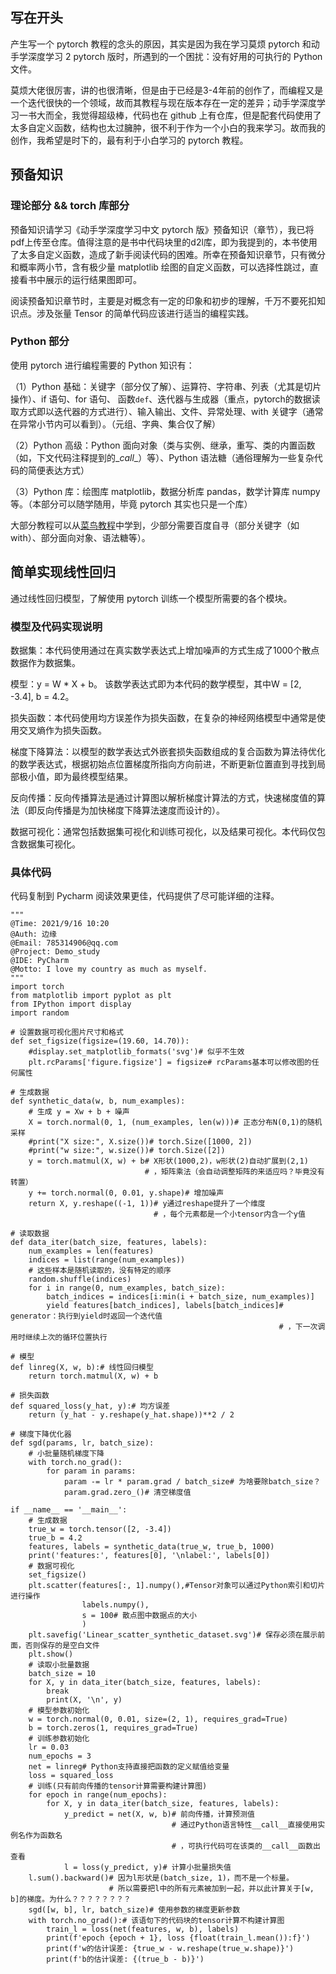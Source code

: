 ## 写在开头

产生写一个 pytorch 教程的念头的原因，其实是因为我在学习莫烦 pytorch 和动手学深度学习 2 pytorch 版时，所遇到的一个困扰：没有好用的可执行的 Python 文件。

莫烦大佬很厉害，讲的也很清晰，但是由于已经是3-4年前的创作了，而编程又是一个迭代很快的一个领域，故而其教程与现在版本存在一定的差异；动手学深度学习一书大而全，我觉得超级棒，代码也在 github 上有仓库，但是配套代码使用了太多自定义函数，结构也太过臃肿，很不利于作为一个小白的我来学习。故而我的创作，我希望是时下的，最有利于小白学习的 pytorch 教程。

## 预备知识

### 理论部分 && torch 库部分

预备知识请学习《动手学深度学习中文 pytorch 版》预备知识（章节），我已将pdf上传至仓库。值得注意的是书中代码块里的d2l库，即为我提到的，本书使用了太多自定义函数，造成了新手阅读代码的困难。所幸在预备知识章节，只有微分和概率两小节，含有极少量 matplotlib 绘图的自定义函数，可以选择性跳过，直接看书中展示的运行结果图即可。

阅读预备知识章节时，主要是对概念有一定的印象和初步的理解，千万不要死扣知识点。涉及张量 Tensor 的简单代码应该进行适当的编程实践。

### Python 部分

使用 pytorch 进行编程需要的 Python 知识有：

（1）Python 基础：关键字（部分仅了解）、运算符、字符串、列表（尤其是切片操作）、if 语句、for 语句、 函数`def`、迭代器与生成器（重点，pytorch的数据读取方式即以迭代器的方式进行）、输入输出、文件、异常处理、with 关键字（通常在异常小节内可以看到）。（元组、字典、集合仅了解）

（2）Python 高级：Python 面向对象（类与实例、继承，重写、类的内置函数（如，下文代码注释提到的\__call__）等）、Python 语法糖（通俗理解为一些复杂代码的简便表达方式）

（3）Python 库：绘图库 matplotlib，数据分析库 pandas，数学计算库 numpy等。（本部分可以随学随用，毕竟 pytorch 其实也只是一个库）

大部分教程可以从[菜鸟教程](https://www.runoob.com/python3/python3-tutorial.html)中学到，少部分需要百度自寻（部分关键字（如 with）、部分面向对象、语法糖等）。

## 简单实现线性回归

通过线性回归模型，了解使用 pytorch 训练一个模型所需要的各个模块。

### 模型及代码实现说明

数据集：本代码使用通过在真实数学表达式上增加噪声的方式生成了1000个散点数据作为数据集。

模型：y = W * X + b。 该数学表达式即为本代码的数学模型，其中W = [2, -3.4], b = 4.2。

损失函数：本代码使用均方误差作为损失函数，在复杂的神经网络模型中通常是使用交叉熵作为损失函数。

梯度下降算法：以模型的数学表达式外嵌套损失函数组成的复合函数为算法待优化的数学表达式，根据初始点位置梯度所指向方向前进，不断更新位置直到寻找到局部极小值，即为最终模型结果。

反向传播：反向传播算法是通过计算图以解析梯度计算法的方式，快速梯度值的算法（即反向传播是为加快梯度下降算法速度而设计的）。

数据可视化：通常包括数据集可视化和训练可视化，以及结果可视化。本代码仅包含数据集可视化。

### 具体代码

代码复制到 Pycharm 阅读效果更佳，代码提供了尽可能详细的注释。

```
"""
@Time: 2021/9/16 10:20
@Auth: 边缘
@Email: 785314906@qq.com
@Project: Demo_study
@IDE: PyCharm
@Motto: I love my country as much as myself.
"""
import torch
from matplotlib import pyplot as plt
from IPython import display
import random

# 设置数据可视化图片尺寸和格式
def set_figsize(figsize=(19.60, 14.70)):
    #display.set_matplotlib_formats('svg')# 似乎不生效
    plt.rcParams['figure.figsize'] = figsize# rcParams基本可以修改图的任何属性

# 生成数据
def synthetic_data(w, b, num_examples):
    # ⽣成 y = Xw + b + 噪声
    X = torch.normal(0, 1, (num_examples, len(w)))# 正态分布N(0,1)的随机采样
    #print("X size:", X.size())# torch.Size([1000, 2])
    #print("w size:", w.size())# torch.Size([2])
    y = torch.matmul(X, w) + b# X形状(1000,2)，w形状(2)自动扩展到(2,1)
                              # ，矩阵乘法（会自动调整矩阵的来适应吗？毕竟没有转置）
    y += torch.normal(0, 0.01, y.shape)# 增加噪声
    return X, y.reshape((-1, 1))# y通过reshape提升了一个维度
                                # ，每个元素都是一个小tensor内含一个y值

# 读取数据
def data_iter(batch_size, features, labels):
    num_examples = len(features)
    indices = list(range(num_examples))
    # 这些样本是随机读取的，没有特定的顺序
    random.shuffle(indices)
    for i in range(0, num_examples, batch_size):
        batch_indices = indices[i:min(i + batch_size, num_examples)]
        yield features[batch_indices], labels[batch_indices]# generator：执行到yield时返回一个迭代值
                                                            # ，下一次调用时继续上次的循环位置执行

# 模型
def linreg(X, w, b):# 线性回归模型
    return torch.matmul(X, w) + b

# 损失函数
def squared_loss(y_hat, y):# 均⽅误差
    return (y_hat - y.reshape(y_hat.shape))**2 / 2

# 梯度下降优化器
def sgd(params, lr, batch_size):
    # ⼩批量随机梯度下降
    with torch.no_grad():
        for param in params:
            param -= lr * param.grad / batch_size# 为啥要除batch_size？
            param.grad.zero_()# 清空梯度值

if __name__ == '__main__':
    # 生成数据
    true_w = torch.tensor([2, -3.4])
    true_b = 4.2
    features, labels = synthetic_data(true_w, true_b, 1000)
    print('features:', features[0], '\nlabel:', labels[0])
    # 数据可视化
    set_figsize()
    plt.scatter(features[:, 1].numpy(),#Tensor对象可以通过Python索引和切片进行操作
                labels.numpy(),
                s = 100# 散点图中数据点的大小
                )
    plt.savefig('Linear_scatter_synthetic_dataset.svg')# 保存必须在展示前面，否则保存的是空白文件
    plt.show()
    # 读取小批量数据
    batch_size = 10
    for X, y in data_iter(batch_size, features, labels):
        break
        print(X, '\n', y)
    # 模型参数初始化
    w = torch.normal(0, 0.01, size=(2, 1), requires_grad=True)
    b = torch.zeros(1, requires_grad=True)
    # 训练参数初始化
    lr = 0.03
    num_epochs = 3
    net = linreg# Python支持直接把函数的定义赋值给变量
    loss = squared_loss
    # 训练(只有前向传播的tensor计算需要构建计算图)
    for epoch in range(num_epochs):
        for X, y in data_iter(batch_size, features, labels):
            y_predict = net(X, w, b)# 前向传播，计算预测值
                                    # 通过Python语言特性__call__直接使用实例名作为函数名
                                    # ，可执行代码可在该类的__call__函数出查看
            l = loss(y_predict, y)# 计算小批量损失值
    l.sum().backward()# 因为l形状是(batch_size, 1)，⽽不是⼀个标量。
                      # 所以需要把l中的所有元素被加到⼀起，并以此计算关于[w, b]的梯度。为什么？？？？？？？？
    sgd([w, b], lr, batch_size)# 使⽤参数的梯度更新参数
    with torch.no_grad():# 该语句下的代码块的tensor计算不构建计算图
        train_l = loss(net(features, w, b), labels)
        print(f'epoch {epoch + 1}, loss {float(train_l.mean()):f}')
        print(f'w的估计误差: {true_w - w.reshape(true_w.shape)}')
        print(f'b的估计误差: {(true_b - b)}')
```